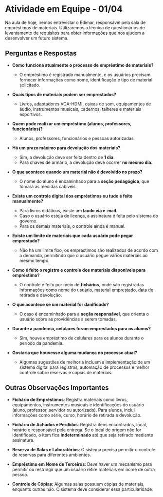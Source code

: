 # **Atividade em Equipe - 01/04**  

Na aula de hoje, iremos entrevistar o Edimar, responsável pela sala de empréstimos de materiais. Utilizaremos a técnica de questionários de levantamento de requisitos para obter informações que nos ajudem a desenvolver um futuro sistema.  

## **Perguntas e Respostas**  

- **Como funciona atualmente o processo de empréstimo de materiais?**  
  - O empréstimo é registrado manualmente, e os usuários precisam fornecer informações como nome, identificação e tipo de material solicitado.  

- **Quais tipos de materiais podem ser emprestados?**  
  - Livros, adaptadores VGA-HDMI, caixas de som, equipamentos de áudio, instrumentos musicais, cadernos, talheres e materiais esportivos.  

- **Quem pode realizar um empréstimo (alunos, professores, funcionários)?**  
  - Alunos, professores, funcionários e pessoas autorizadas.  

- **Há um prazo máximo para devolução dos materiais?**  
  - Sim, a devolução deve ser feita dentro de **1 dia**.  
  - Para chaves de armário, a devolução deve ocorrer **no mesmo dia**.  

- **O que acontece quando um material não é devolvido no prazo?**  
  - O nome do aluno é encaminhado para a **seção pedagógica**, que tomará as medidas cabíveis.  

- **Existe um controle digital dos empréstimos ou tudo é feito manualmente?**  
  - Para livros didáticos, existe um **laudo via e-mail**.  
  - Caso o usuário esteja de licença, a assinatura é feita pelo sistema do governo.  
  - Para os demais materiais, o controle ainda é manual.  

- **Existe um limite de materiais que cada usuário pode pegar emprestado?**  
  - Não há um limite fixo, os empréstimos são realizados de acordo com a demanda, permitindo que o usuário pegue vários materiais ao mesmo tempo.  

- **Como é feito o registro e controle dos materiais disponíveis para empréstimo?**  
  - O controle é feito por meio de **fichários**, onde são registradas informações como nome do usuário, material emprestado, data de retirada e devolução.  

- **O que acontece se um material for danificado?**  
  - O caso é encaminhado para a **seção responsável**, que orienta o usuário sobre as providências a serem tomadas.  

- **Durante a pandemia, celulares foram emprestados para os alunos?**  
  - Sim, houve empréstimo de celulares para os alunos durante o período da pandemia.  

- **Gostaria que houvesse alguma mudança no processo atual?**  
  - Algumas sugestões de melhoria incluem a implementação de um sistema digital para registros, automação de processos e melhor controle sobre reservas e cópias de materiais.  

## **Outras Observações Importantes**  

- **Fichário de Empréstimos**: Registra materiais como livros, equipamentos, instrumentos musicais e identificações do usuário (aluno, professor, servidor ou autorizado). Para alunos, inclui informações como série, curso, horário de retirada e devolução.  

- **Fichário de Achados e Perdidos**: Registra itens encontrados, local, horário e responsável pela entrega. Se o local de origem não for identificado, o item fica **indeterminado** até que seja retirado mediante assinatura.  

- **Reserva de Salas e Laboratórios**: O sistema precisa permitir o controle de reservas para diferentes ambientes.  

- **Empréstimo em Nome de Terceiros**: Deve haver um mecanismo para permitir ou restringir que um usuário retire materiais em nome de outra pessoa.  

- **Controle de Cópias**: Algumas salas possuem cópias de materiais, enquanto outras não. O sistema deve considerar essa particularidade.  
